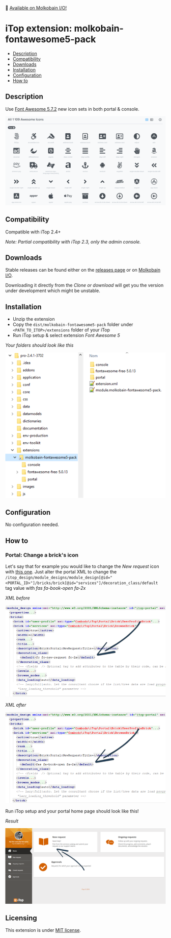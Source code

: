 👋 [Available on Molkobain I/O!](https://www.molkobain.com/product/font-awesome-5-pack/)

# iTop extension: molkobain-fontawesome5-pack
* [Description](#description)
* [Compatibility](#compatibility)
* [Downloads](#downloads)
* [Installation](#installation)
* [Configuration](#configuration)
* [How to](#how-to)

## Description
Use [Font Awesome 5.7.2](https://fontawesome.com/) new icon sets in both portal & console.

![Description decoration](https://raw.githubusercontent.com/Molkobain/itop-fontawesome5-pack/develop/docs/mfp-icon-examples.PNG)

## Compatibility
Compatible with iTop 2.4+

*Note: Partial compatibility with iTop 2.3, only the admin console.*

## Downloads
Stable releases can be found either on the [releases page](https://github.com/Molkobain/itop-fontawesome5-pack/releases) or on [Molkobain I/O](https://www.molkobain.com/product/font-awesome-5-pack/).

Downloading it directly from the *Clone or download* will get you the version under development which might be unstable.

## Installation
* Unzip the extension
* Copy the ``dist/molkobain-fontawesome5-pack`` folder under ``<PATH_TO_ITOP>/extensions`` folder of your iTop
* Run iTop setup & select extension *Font Awesome 5*

*Your folders should look like this*

![Extensions folder](https://raw.githubusercontent.com/Molkobain/itop-fontawesome5-pack/develop/docs/mfp-install.PNG)

## Configuration
No configuration needed.

## How to
### Portal: Change a brick's icon
Let's say that for example you would like to change the *New request* icon with [this one](https://fontawesome.com/icons/book-open?style=solid). Just alter the portal XML to change the ``/itop_design/module_designs/module_design[@id="<PORTAL_ID>"]/bricks/brick[@id="services"]/decoration_class/default`` tag value with *fas fa-book-open fa-2x*

*XML before*

![Before](https://raw.githubusercontent.com/Molkobain/itop-fontawesome5-pack/develop/docs/mfp-example-01-01.PNG)

*XML after*

![After](https://raw.githubusercontent.com/Molkobain/itop-fontawesome5-pack/develop/docs/mfp-example-01-02.PNG)

Run iTop setup and your portal home page should look like this!

*Result*

![Extensions folder](https://raw.githubusercontent.com/Molkobain/itop-fontawesome5-pack/develop/docs/mfp-example-01-03.PNG)

## Licensing
This extension is under [MIT license](https://en.wikipedia.org/wiki/MIT_License).
